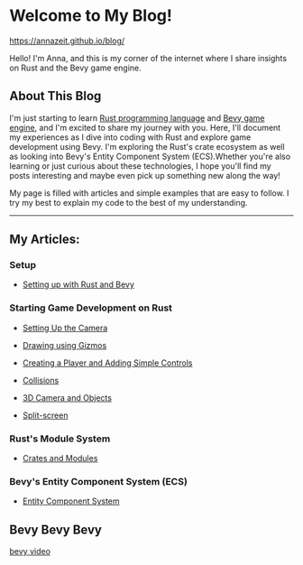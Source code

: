 # Welcome to My Blog!
https://annazeit.github.io/blog/

Hello! I'm Anna, and this is my corner of the internet where I share insights on Rust and the Bevy game engine.

## About This Blog
I'm just starting to learn [Rust programming language](https://doc.rust-lang.org/) and [Bevy game engine](https://bevyengine.org/), and I'm excited to share my journey with you. Here, I'll document my experiences as I dive into coding with Rust and explore game development using Bevy. I'm exploring the Rust's crate ecosystem as well as looking into Bevy's Entity Component System (ECS).Whether you're also learning or just curious about these technologies, I hope you'll find my posts interesting and maybe even pick up something new along the way! 

My page is filled with articles and simple examples that are easy to follow. I try my best to explain my code to the best of my understanding.

---

## My Articles:

### Setup 

- [Setting up with Rust and Bevy](./Archive/2024/12/2024.12.GettingStarted.md)

### Starting Game Development on Rust

- [Setting Up the Camera](./Archive/2024/12/2024.12.SettingUpTheCamera.md)

- [Drawing using Gizmos](./Archive/2024/12/2024.12.DrawingUsingGizmos.md)

- [Creating a Player and Adding Simple Controls](./Archive/2024/12/2024.12.PlayerControls.md)

- [Collisions](./Archive/2025/02/2025.02.Collisions.md)

- [3D Camera and Objects](./Archive/2025/05/2025.05.3DCameraAndObjects.md)

- [Split-screen](./Archive/2025/06/2025.06.SplitScreen.md)

### Rust's Module System

- [Crates and Modules](./Archive/2025/02/2025.02.RustCratesAndModules.md)

### Bevy's Entity Component System (ECS)

- [Entity Component System](./Archive/2025/04/2025.04.WhatIsECS.md)

## Bevy Bevy Bevy

[bevy video](./Bevy%20Bevy%20Bevy.mp4)
